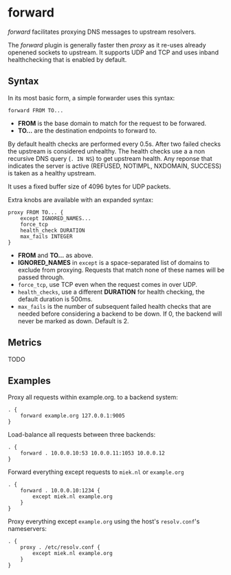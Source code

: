 # forward

*forward* facilitates proxying DNS messages to upstream resolvers.

The *forward* plugin is generally faster then *proxy* as it re-uses already openened sockets to
upstream. It supports UDP and TCP and uses inband healthchecking that is enabled by default.

## Syntax

In its most basic form, a simple forwarder uses this syntax:

~~~
forward FROM TO...
~~~

* **FROM** is the base domain to match for the request to be forwared.
* **TO...** are the destination endpoints to forward to.

By default health checks are performed every 0.5s. After two failed checks the upstream is
considered unhealthy. The health checks use a a non recursive DNS query (`. IN NS`) to get upstream
health. Any reponse that indicates the server is active (REFUSED, NOTIMPL, NXDOMAIN, SUCCESS) is
taken as a healthy upstream.

It uses a fixed buffer size of 4096 bytes for UDP packets.

Extra knobs are available with an expanded syntax:

~~~
proxy FROM TO... {
    except IGNORED_NAMES...
    force_tcp
    health_check DURATION
    max_fails INTEGER
}
~~~

* **FROM** and **TO...** as above.
* **IGNORED_NAMES** in `except` is a space-separated list of domains to exclude from proxying.
  Requests that match none of these names will be passed through.
* `force_tcp`, use TCP even when the request comes in over UDP.
* `health_checks`, use a different **DURATION** for health checking, the default duration is 500ms.
* `max_fails` is the number of subsequent failed health checks that are needed before considering
  a backend to be down. If 0, the backend will never be marked as down. Default is 2.

## Metrics

TODO

## Examples

Proxy all requests within example.org. to a backend system:

~~~ corefile
. {
    forward example.org 127.0.0.1:9005
}
~~~

Load-balance all requests between three backends:

~~~ corefile
. {
    forward . 10.0.0.10:53 10.0.0.11:1053 10.0.0.12
}
~~~

Forward everything except requests to `miek.nl` or `example.org`

~~~ corefile
. {
    forward . 10.0.0.10:1234 {
        except miek.nl example.org
    }
}
~~~

Proxy everything except `example.org` using the host's `resolv.conf`'s nameservers:

~~~ corefile
. {
    proxy . /etc/resolv.conf {
        except miek.nl example.org
    }
}
~~~
